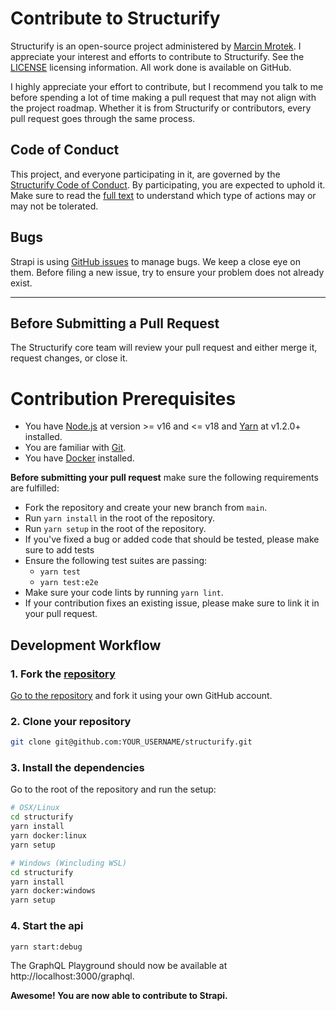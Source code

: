 # Contribute to Structurify

Structurify is an open-source project administered by [Marcin Mrotek](kontakt@marcinmrotek.pl). I appreciate your interest and efforts to contribute to Structurify. See the [LICENSE](https://github.com/structurify/structurify/blob/main/LICENSE) licensing information. All work done is available on GitHub.

I highly appreciate your effort to contribute, but I recommend you talk to me before spending a lot of time making a pull request that may not align with the project roadmap. Whether it is from Structurify or contributors, every pull request goes through the same process.

## Code of Conduct

This project, and everyone participating in it, are governed by the [Structurify Code of Conduct](CODE_OF_CONDUCT.md). By participating, you are expected to uphold it. Make sure to read the [full text](CODE_OF_CONDUCT.md) to understand which type of actions may or may not be tolerated.

## Bugs

Strapi is using [GitHub issues](https://github.com/structurify/structurify/issues) to manage bugs. We keep a close eye on them. Before filing a new issue, try to ensure your problem does not already exist.

---

## Before Submitting a Pull Request

The Structurify core team will review your pull request and either merge it, request changes, or close it.


# Contribution Prerequisites

- You have [Node.js](https://nodejs.org/en/) at version >= v16 and <= v18 and [Yarn](https://yarnpkg.com/en/) at v1.2.0+ installed.
- You are familiar with [Git](https://git-scm.com).
- You have [Docker](https://www.docker.com/) installed.

**Before submitting your pull request** make sure the following requirements are fulfilled:

- Fork the repository and create your new branch from `main`.
- Run `yarn install` in the root of the repository.
- Run `yarn setup` in the root of the repository.
- If you've fixed a bug or added code that should be tested, please make sure to add tests
- Ensure the following test suites are passing:
  - `yarn test`
  - `yarn test:e2e`
- Make sure your code lints by running `yarn lint`.
- If your contribution fixes an existing issue, please make sure to link it in your pull request.

## Development Workflow

### 1. Fork the [repository](https://github.com/structurify/structurify)

[Go to the repository](https://github.com/structurify/structurify) and fork it using your own GitHub account.

### 2. Clone your repository

```bash
git clone git@github.com:YOUR_USERNAME/structurify.git
```

### 3. Install the dependencies

Go to the root of the repository and run the setup:

```bash
# OSX/Linux
cd structurify
yarn install
yarn docker:linux
yarn setup

# Windows (Wincluding WSL)
cd structurify
yarn install
yarn docker:windows
yarn setup
```

### 4. Start the api

```bash
yarn start:debug
```

The GraphQL Playground should now be available at http://localhost:3000/graphql.

**Awesome! You are now able to contribute to Strapi.**
